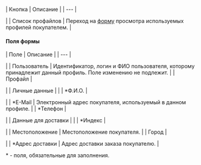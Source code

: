 | Кнопка | Описание |
| --- |

|
| Список профайлов | Переход на [форму](/user_help/store/sale/user_accounts/profile_view.php) просмотра используемых профилей покупателем. |

#### Поля формы

| Поле | Описание |
| --- |

|
| Пользователь | Идентификатор, логин и ФИО пользователя, которому принадлежит данный профиль. Поле изменению не подлежит. |
| Профайл |

|
| Личные данные | |
| \*Ф.И.О. |

|
| \*E-Mail | Электронный адрес покупателя, используемый в данном профиле. |
| \*Телефон |

|
| Данные для доставки | |
| \*Индекс |

|
| Местоположение | Местоположение покупателя. |
| Город |

|
| \*Адрес доставки | Адрес доставки заказа покупателю. |

\* - поля, обязательные для заполнения.

<!--
<h4>Кнопки управления

| Кнопка | Описание |
| --- |

|
| Сохранить | Сохранение внесённых изменений. Переход на [форму](/user_help/store/sale/user_accounts/profile_view.php) просмотра используемых профилей покупателем. |
| Применить |